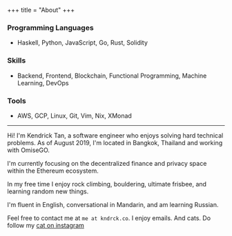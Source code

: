 +++
title = "About"
+++

### Programming Languages
- Haskell, Python, JavaScript, Go, Rust, Solidity

### Skills
- Backend, Frontend, Blockchain, Functional Programming, Machine Learning, DevOps

### Tools
- AWS, GCP, Linux, Git, Vim, Nix, XMonad

---

Hi! I'm Kendrick Tan, a software engineer who enjoys solving hard technical problems. As of August 2019, I'm located in Bangkok, Thailand and working with OmiseGO.

I'm currently focusing on the decentralized finance and privacy space within the Ethereum ecosystem.

In my free time I enjoy rock climbing, bouldering, ultimate frisbee, and learning random new things.

I'm fluent in English, conversational in Mandarin, and am learning Russian.

Feel free to contact me at `me at kndrck.co`. I enjoy emails. And cats. Do follow my <a href="https://instagram.com/mr.miso.oz">cat on instagram</a>
